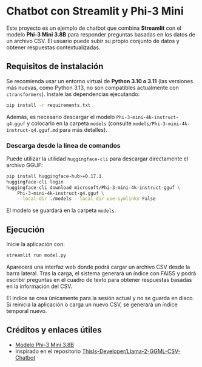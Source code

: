 # Chatbot con Streamlit y Phi-3 Mini

Este proyecto es un ejemplo de chatbot que combina **Streamlit** con el modelo **Phi-3 Mini 3.8B** para responder preguntas basadas en los datos de un archivo CSV. El usuario puede subir su propio conjunto de datos y obtener respuestas contextualizadas.

## Requisitos de instalación

Se recomienda usar un entorno virtual de **Python 3.10 o 3.11** (las versiones más nuevas,
como Python 3.13, no son compatibles actualmente con `ctransformers`).
Instale las dependencias ejecutando:

```bash
pip install -r requirements.txt
```

Además, es necesario descargar el modelo `Phi-3-mini-4k-instruct-q4.gguf` y colocarlo en la carpeta `models` (consulte `models/Phi-3-mini-4k-instruct-q4.gguf.md` para más detalles).

### Descarga desde la línea de comandos

Puede utilizar la utilidad `huggingface-cli` para descargar directamente el archivo GGUF:

```bash
pip install huggingface-hub>=0.17.1
huggingface-cli login
huggingface-cli download microsoft/Phi-3-mini-4k-instruct-gguf \
    Phi-3-mini-4k-instruct-q4.gguf \
    --local-dir ./models --local-dir-use-symlinks False
```

El modelo se guardará en la carpeta `models`.

## Ejecución

Inicie la aplicación con:

```bash
streamlit run model.py
```

Aparecerá una interfaz web donde podrá cargar un archivo CSV desde la barra lateral. Tras la carga, el sistema generará un índice con FAISS y podrá escribir preguntas en el cuadro de texto para obtener respuestas basadas en la información del CSV.

El índice se crea únicamente para la sesión actual y no se guarda en disco. Si reinicia la aplicación o carga un nuevo CSV, se generará un índice temporal nuevo.

## Créditos y enlaces útiles

- [Modelo Phi-3 Mini 3.8B](https://huggingface.co/microsoft/Phi-3-mini-4k-instruct-GGUF)
- Inspirado en el repositorio [ThisIs-Developer/Llama-2-GGML-CSV-Chatbot](https://github.com/ThisIs-Developer/Llama-2-GGML-CSV-Chatbot)
